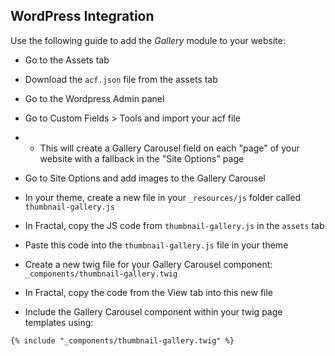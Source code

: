 ## WordPress Integration

Use the following guide to add the *Gallery* module to your website:

- Go to the Assets tab

- Download the `acf.json` file from the assets tab 

- Go to the Wordpress Admin panel

- Go to Custom Fields > Tools and import your acf file
- - This will create a Gallery Carousel field on each "page" of your website with a fallback in the "Site Options" page

- Go to Site Options and add images to the Gallery Carousel

- In your theme, create a new file in your `_resources/js` folder called `thumbnail-gallery.js`

- In Fractal, copy the JS code from `thumbnail-gallery.js` in the `assets` tab 

- Paste this code into the `thumbnail-gallery.js` file in your theme

- Create a new twig file for your Gallery Carousel component: `_components/thumbnail-gallery.twig`

- In Fractal, copy the code from the View tab into this new file

- Include the Gallery Carousel component within your twig page templates using:
```
{% include "_components/thumbnail-gallery.twig" %}
```